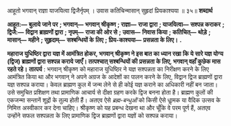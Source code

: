  

आहूतो भगवान् राज्ञा याजयित्वा द्विजैर्नृपम् । उवास कतिचिन्मासान् सुहृदां प्रियकाश्यया ॥ ३५॥ **शब्दार्थ** 

**आहूत:—** **बुलाये जाने पर** **; भगवान्—** **भगवान् श्रीकृष्ण** **; राज्ञा—** **राजा द्वारा** **; याजयित्वा—** **सश्पन्न कराकर** **; द्विजै:—** **विद्वान** **ब्राह्मणों द्वारा** **; नृपम्—** **राजा की ओर से** **; उवास—** **निवास किया** **; कतिचित्—** **थोड़े** **; मासान्—** **महीने** **; सुहृदाम्—** **सश्बन्धियों के** **लिए** **; प्रिय-काश्यया—** **प्रसन्नता के लिए।** **.** 

**महाराज युधिष्ठिर द्वारा यज्ञ में आमंत्रित होकर, भगवान् श्रीकृष्ण ने इस बात का ध्यान रखा** **कि ये सारे यज्ञ योग्य (द्विज) ब्राह्मणों द्वारा सश्पन्न कराये जाएँ। तत्पश्चात् सश्बन्धियों की** **प्रसन्नता के लिए, भगवान् वहाँ कुछेक मास रहते रहे।** **तात्पर्य** : भगवान् श्रीकृष्ण को महाराज युधिष्ठिर ने यज्ञ सश्पन्नता का निरीक्षण करने के लिए आमंत्रित किया था और भगवान् ने अपने अग्रज के आदेशों का पालन करने के लिए, विद्वान द्विज ब्राह्मणों द्वारा यज्ञ सश्पन्न कराया। केवल ब्राह्मण कुल में जन्म लेने से ही कोई यज्ञ कराने का अधिकारी नहीं बन जाता। उसे समुचित प्रशिक्षण तथा प्रामाणिक आचार्य से दीक्षा ग्रहण करके द्विज बनना होता है। ब्राह्मण कुलों की एकजन्मा सन्तानें शूद्रों के तुल्य होती हैं। अतएव ऐसे *ब्रह्म-बन्धुओं* को किसी ऐसे धाॢमक या वैदिक उत्सव के निमित्त अस्वीकार कर देना चाहिए। श्रीकृष्ण को यह प्रबन्ध देखना था और चूँकि वे परम पूर्ण हैं, अतएव उन्होंने सफल सश्पन्नता के लिए प्रामाणिक द्विज ब्राह्मणों द्वारा यज्ञों को सश्पन्न कराया। 